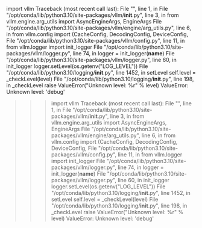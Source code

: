 import vllm
Traceback (most recent call last):
  File "<stdin>", line 1, in <module>
  File "/opt/conda/lib/python3.10/site-packages/vllm/__init__.py", line 3, in <module>
    from vllm.engine.arg_utils import AsyncEngineArgs, EngineArgs
  File "/opt/conda/lib/python3.10/site-packages/vllm/engine/arg_utils.py", line 6, in <module>
    from vllm.config import (CacheConfig, DecodingConfig, DeviceConfig,
  File "/opt/conda/lib/python3.10/site-packages/vllm/config.py", line 11, in <module>
    from vllm.logger import init_logger
  File "/opt/conda/lib/python3.10/site-packages/vllm/logger.py", line 74, in <module>
    logger = init_logger(__name__)
  File "/opt/conda/lib/python3.10/site-packages/vllm/logger.py", line 60, in init_logger
    logger.setLevel(os.getenv("LOG_LEVEL"))
  File "/opt/conda/lib/python3.10/logging/__init__.py", line 1452, in setLevel
    self.level = _checkLevel(level)
  File "/opt/conda/lib/python3.10/logging/__init__.py", line 198, in _checkLevel
    raise ValueError("Unknown level: %r" % level)
ValueError: Unknown level: 'debug'
>>> 
>>> import vllm
Traceback (most recent call last):
  File "<stdin>", line 1, in <module>
  File "/opt/conda/lib/python3.10/site-packages/vllm/__init__.py", line 3, in <module>
    from vllm.engine.arg_utils import AsyncEngineArgs, EngineArgs
  File "/opt/conda/lib/python3.10/site-packages/vllm/engine/arg_utils.py", line 6, in <module>
    from vllm.config import (CacheConfig, DecodingConfig, DeviceConfig,
  File "/opt/conda/lib/python3.10/site-packages/vllm/config.py", line 11, in <module>
    from vllm.logger import init_logger
  File "/opt/conda/lib/python3.10/site-packages/vllm/logger.py", line 74, in <module>
    logger = init_logger(__name__)
  File "/opt/conda/lib/python3.10/site-packages/vllm/logger.py", line 60, in init_logger
    logger.setLevel(os.getenv("LOG_LEVEL"))
  File "/opt/conda/lib/python3.10/logging/__init__.py", line 1452, in setLevel
    self.level = _checkLevel(level)
  File "/opt/conda/lib/python3.10/logging/__init__.py", line 198, in _checkLevel
    raise ValueError("Unknown level: %r" % level)
ValueError: Unknown level: 'debug'
